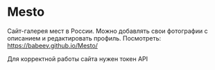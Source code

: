 # Mesto
Сайт-галерея мест в России. Можно добавлять свои фотографии с описанием и редактировать профиль.
Посмотреть: https://babeev.github.io/Mesto/

Для корректной работы сайта нужен токен API

